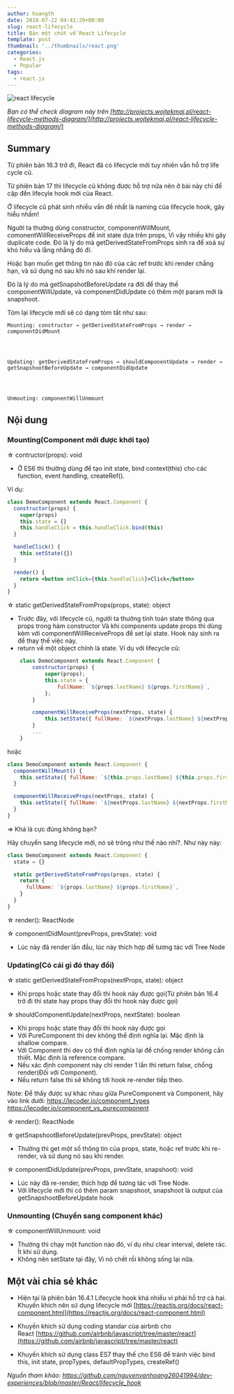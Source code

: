 ```yaml
---
author: hoangth
date: 2018-07-22 04:41:29+00:00
slug: react-lifecycle
title: Bàn một chút về React Lifecycle
template: post
thumbnail: '../thumbnails/react.png'
categories:
  - React.js
  - Popular
tags:
  - react.js
---
```


![react lifecycle](https://lecoder.io/wp-content/uploads/2018/07/react-lifecycle-1024x520.png)

_Bạn có thể check diagram này trên [http://projects.wojtekmaj.pl/react-lifecycle-methods-diagram/](http://projects.wojtekmaj.pl/react-lifecycle-methods-diagram/)_

## Summary

Từ phiên bản 16.3 trở đi, React đã có lifecycle mới tuy nhiên vẫn hỗ trợ life cycle cũ.

Từ phiên bản 17 thì lifecycle cũ không được hỗ trợ nữa nên ở bài này chỉ để cập đến lifecyle hook mới của React.

Ở lifecycle cũ phát sinh nhiều vấn đề nhất là naming của lifecycle hook, gây hiểu nhầm!

Người ta thường dùng constructor, componentWillMount, comonentWillReceiveProps để init state dựa trên props, Vì vậy nhiều khi gây duplicate code. Đó là lý do mà getDerivedStateFromProps sinh ra để xoá sự khó hiểu và lằng nhằng đó đi.

Hoặc bạn muốn get thông tin nào đó của các ref trước khi render chẳng hạn, và sử dụng nó sau khi nó sau khi render lại.

Đó là lý do mà getSnapshotBeforeUpdate ra đời để thay thế componentWillUpdate, và componentDidUpdate có thêm một param
mới là snapshoot.

Tóm lại lifecycle mới sẽ có dạng tóm tắt như sau:

    Mounting: constructor → getDerivedStateFromProps → render → componentDidMount




    Updating: getDerivedStateFromProps → shouldComponentUpdate → render → getSnapshootBeforeUpdate → componentDidUpdate




    Unmouting: componentWillUnmount

## Nội dung

### Mounting(Component mới được khởi tạo)

☆ contructor(props): void

- Ở ES6 thì thường dùng để tạo init state, bind context(this) cho các function, event handling, createRef().

Ví dụ:

```jsx
class DemoComponent extends React.Component {
  constructor(props) {
    super(props)
    this.state = {}
    this.handleClick = this.handleClick.bind(this)
  }

  handleClick() {
    this.setState({})
  }

  render() {
    return <button onClick={this.handleClick}>Click</button>
  }
}
```

☆ static getDerivedStateFromProps(props, state): object

- Trước đây, với lifecycle cũ, người ta thường tính toán state thông qua props trong hàm constructor
  Và khi components update props thì dùng kèm với componentWillReceiveProps để set lại state.
  Hook này sinh ra để thay thế việc này.
- return về một object chính là state.
  Ví dụ với lifecycle cũ:

```jsx
    class DemoComponent extends React.Component {
        constructor(props) {
            super(props);
            this.state = {
                fullName: `${props.lastName} ${props.firstName}`,
            };
        }

        componentWillReceiveProps(nextProps, state) {
            this.setState({ fullName: `${nextProps.lastName} ${nextProps.firstName}` });
        }
        ...
    }
```

hoặc

```jsx
class DemoComponent extends React.Component {
  componentWillMount() {
    this.setState({ fullName: `${this.props.lastName} ${this.props.firstName}` })
  }

  componentWillReceiveProps(nextProps, state) {
    this.setState({ fullName: `${nextProps.lastName} ${nextProps.firstName}` })
  }
}
```

=> Khá là cực đúng không bạn?

Hãy chuyển sang lifecycle mới, nó sẽ trông như thế nào nhỉ?. Như này này:

```jsx
class DemoComponent extends React.Component {
  state = {}

  static getDerivedStateFromProps(props, state) {
    return {
      fullName: `${props.lastName} ${props.firstName}`,
    }
  }
}
```

☆ render(): ReactNode

☆ componentDidMount(prevProps, prevState): void

- Lúc này đã render lần đầu, lúc này thích hợp để tương tác với Tree Node

### Updating(Có cái gì đó thay đổi)

☆ static getDerivedStateFromProps(nextProps, state): object

- Khi props hoặc state thay đổi thì hook này được gọi(Từ phiên bản 16.4 trở đi thì state hay props thay đổi thì hook này được gọi)

☆ shouldComponentUpdate(nextProps, nextState): boolean

- Khi props hoặc state thay đổi thì hook này được gọi
- Với PureComponent thì dev không thể định nghĩa lại. Mặc định là shallow compare.
- Với Component thì dev có thể định nghĩa lại để chống render không cần thiết. Mặc định là reference compare.
- Nếu xác định component này chỉ render 1 lần thì return false, chống render(Đối với Component).
- Nếu return false thì sẽ không tới hook re-render tiếp theo.

Note: Để thấy được sự khác nhau giữa PureComponent và Component, hãy vào link dưới:
https://lecoder.io/component_types
https://lecoder.io/component_vs_purecomponent

☆ render(): ReactNode

☆ getSnapshootBeforeUpdate(prevProps, prevState): object

- Thường thì get một số thông tin của props, state, hoặc ref trước khi re-render, và sử dụng nó sau khi render.

☆ componentDidUpdate(prevProps, prevState, snapshoot): void

- Lúc này đã re-render, thích hợp để tương tác với Tree Node.
- Với lifecycle mới thì có thêm param snapshoot, snapshoot là output của getSnapshootBeforeUpdate hook

### Unmounting (Chuyển sang component khác)

☆ componentWillUnmount: void

- Thường thì chạy một function nào đó, ví dụ như clear interval, delete rác. Ít khi sử dụng.
- Không nên setState tại đây, Vì nó chết rồi không sống lại nữa.

## Một vài chia sẻ khác

- Hiện tại là phiên bản 16.4.1 Lifecycle hook khá nhiều vì phải hỗ trợ cả hai. Khuyến khích nên sử dụng lifecycle mới [https://reactjs.org/docs/react-component.html](https://reactjs.org/docs/react-component.html)

- Khuyến khích sử dụng coding standar của airbnb cho React [https://github.com/airbnb/javascript/tree/master/react](https://github.com/airbnb/javascript/tree/master/react)

- Khuyến khích sử dụng class ES7 thay thế cho ES6 để tránh việc bind this, init state, propTypes, defaultPropTypes, createRef()

_Nguồn tham khảo: https://github.com/nguyenvanhoang26041994/dev-experiences/blob/master/React/lifecycle_hook_
